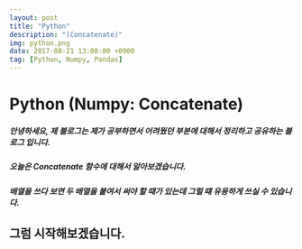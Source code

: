 ```yaml
---
layout: post
title: "Python"
description: "(Concatenate)"
img: python.png
date: 2017-08-21 13:00:00 +0900
tag: [Python, Numpy, Pandas]
---
```

# Python (Numpy: Concatenate)


##### 안녕하세요, 제 블로그는 제가 공부하면서 어려웠던 부분에 대해서 정리하고 공유하는 블로그 입니다.

##### 오늘은 Concatenate 함수에 대해서 알아보겠습니다.
##### 배열을 쓰다 보면 두 배열을 붙여서 써야 할 때가 있는데 그럴 떄 유용하게 쓰실 수 있습니다.

## 그럼 시작해보겠습니다.

